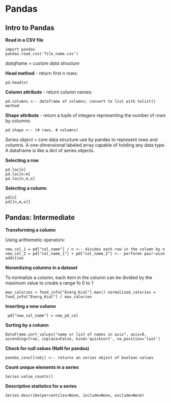 # Pandas

## Intro to Pandas

**Read in a CSV file**

```
import pandas
pandas.read_csv('file_name.csv')
```

_dataframe = custom data structure_

**Head method** - return first _n_ rows:

```
pd.head(n)
```

**Column attribute** - return column names:

```
pd.columns <-- dataframe of columns; convert to list with tolist() method
```

**Shape attribute** - return a tuple of integers representing the number of rows by columns:

```
pd.shape <-- (# rows, # columns)
```

_Series object_ = core data structure use by pandas to represent rows and columns. A one-dimensional labeled array capable of holding any data type. A dataframe is like a dict of series objects.

**Selecting a row**

```
pd.loc[n]
pd.loc[n:m]
pd.loc[n,m,o]
```

**Selecting a column**

```
pd[n]
pd[[n,m,o]]
```

## Pandas: Intermediate

**Transforming a column**

Using arithemetic operators:

```
new_col_1 = pd["col_name"] / n <-- divides each row in the column by n
new_col_2 = pd["col_name_1"] + pd["col_name_2"] <-- performs pair-wise addition
```

**Noramlizing columns in a dataset**

To normalize a column, each item in the column can be divided by the maximum value to create a range fo 0 to 1

```
max_calories = food_info["Energ_Kcal"].max() normalized_calories = food_info["Energ_Kcal"] / max_calories
```

**Inserting a new column**

```
 pd["new_col_name"] = new_pd_col
 ```

**Sorting by a column**

```
DataFrame.sort_values("name or list of names in axis", axis=0, ascending=True, inplace=False, kind='quicksort', na_position='last')
```

**Check for null values (NaN for pandas)**

```
pandas.isnull(obj) <-- returns an series object of boolean values
```

**Count unique elements in a series**
```
Series.value_counts()
```

**Descriptive statistics for a series**
```
Series.describe(percentiles=None, include=None, exclude=None)
```



